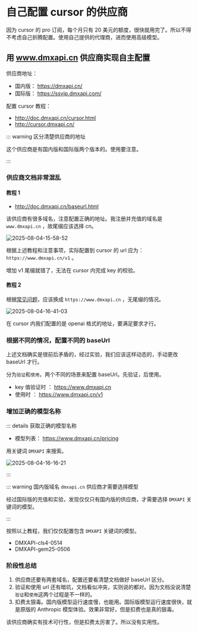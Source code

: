 # 自己配置 cursor 的供应商

因为 cursor 的 pro 订阅，每个月只有 20 美元的额度，很快就用完了。所以不得不考虑自己折腾配置。使用自己提供的代理商，进而使用高级模型。

## 用 www.dmxapi.cn 供应商实现自主配置

供应商地址：

- 国内版： https://dmxapi.cn/
- 国际版： https://ssvip.dmxapi.com/

配置 cursor 教程：

- http://doc.dmxapi.cn/cursor.html
- http://cursor.dmxapi.cn/

::: warning 区分清楚供应商的地址

这个供应商是有国内版和国际版两个版本的。使用要注意。

:::

### 供应商文档非常混乱

#### 教程 1

- http://doc.dmxapi.cn/baseurl.html

该供应商有很多域名，注意配置正确的地址。我注册并充值的域名是 `www.dmxapi.cn` ，故尾缀应该选择 cn。

![2025-08-04-15-58-52](https://gh-img-store.ruan-cat.com/img/2025-08-04-15-58-52.png)

根据上述教程和注意事项，实际配置到 cursor 的 url 应为： `https://www.dmxapi.cn/v1` 。

增加 v1 尾缀就错了，无法在 cursor 内完成 key 的校验。

#### 教程 2

根据[常见问题](http://qa.dmxapi.com/)，应该换成 `https://www.dmxapi.cn` ，无尾缀的情况。

![2025-08-04-16-41-03](https://gh-img-store.ruan-cat.com/img/2025-08-04-16-41-03.png)

在 cursor 内我们配置的是 openai 格式的地址，要满足要求才行。

### 根据不同的情况，配置不同的 baseUrl

上述文档确实是很前后矛盾的，经过实验，我们应该这样动态的，手动更改 baseUrl 才行。

分为`验证`和`使用`，两个不同的场景来配置 baseUrl。先验证，后使用。

- key 值验证时 ： https://www.dmxapi.cn
- 使用时 ： https://www.dmxapi.cn/v1

### 增加正确的模型名称

::: details 获取正确的模型名称

- 模型列表： https://www.dmxapi.cn/pricing

用关键词 `DMXAPI` 来搜索。

![2025-08-04-16-16-21](https://gh-img-store.ruan-cat.com/img/2025-08-04-16-16-21.png)

:::

::: warning 国内版域名 `dmxapi.cn` 供应商才需要选择模型

经过国际版的充值和实验，发现仅仅只有国内版的供应商，才需要选择 `DMXAPI` 关键词的模型。

:::

按照以上教程，我们仅仅配置包含 `DMXAPI` 关键词的模型。

- DMXAPI-cls4-0514
- DMXAPI-gem25-0506

### 阶段性总结

1. 供应商还要有两套域名，配置还要看清楚文档做好 baseUrl 区分。
2. 验证和使用 url 还有暗坑，文档看似冲突，实则说的都对。因为文档没说清楚`验证`和`使用`这两个过程是不一样的。
3. 扣费太狠毒。国内版模型运行速度慢，也能用。国际版模型运行速度很快，就是原版的 Anthropic 模型体验。效果非常好，但是扣费也是真的狠毒。

该供应商确实有技术可行性，但是扣费太厉害了。所以没有实用性。
